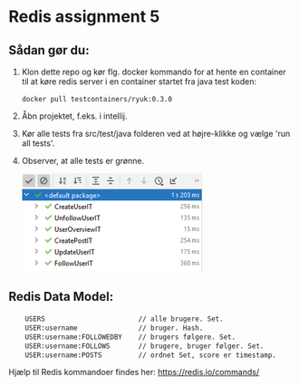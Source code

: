 # Redis assignment 5

## Sådan gør du:

1.  Klon dette repo og kør flg. docker kommando for at hente en container til at køre redis server i en container startet fra java test koden:

        docker pull testcontainers/ryuk:0.3.0

2.  Åbn projektet, f.eks. i intellij.
3.  Kør alle tests fra src/test/java folderen ved at højre-klikke og vælge 'run all tests'.
4.  Observer, at alle tests er grønne.

    ![](images/tests.png)

## Redis Data Model:

        USERS                       // alle brugere. Set.
        USER:username               // bruger. Hash.
        USER:username:FOLLOWEDBY    // brugers følgere. Set.
        USER:username:FOLLOWS       // brugere, bruger følger. Set.
        USER:username:POSTS         // ordnet Set, score er timestamp.

Hjælp til Redis kommandoer findes her: https://redis.io/commands/
